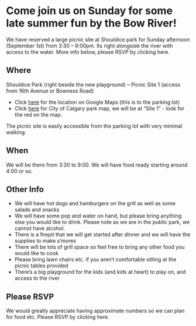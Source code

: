 # Come join us on Sunday for some late summer fun by the Bow River!

We have reserved a large picnic site at Shouldice park for Sunday afternoon (September 1st) from 3:30 – 9:00pm. Its right alongside the river with access to the water. More info below, please RSVP by clicking here.

## Where
Shouldice Park (right beside the new playground) – Picnic Site 1 (access from 16th Avenue or Bowness Road)
- Click [here](https://goo.gl/maps/XxSQkrfHX5Zb9UbG9) for the location on Google Maps (this is to the parking lot)
- Click [here](https://www.calgary.ca/CSPS/Parks/Documents/Locations/shouldice-map.pdf) for City of Calgary park map, we will be at “Site 1” - look for the red on the map.

The picnic site is easily accessible from the parking lot with very minimal walking.

## When
We will be there from 3:30 to 9:00. We will have food ready starting around 4:00 or so. 

## Other Info
- We will have hot dogs and hamburgers on the grill as well as some salads and snacks
- We will have some pop and water on hand, but please bring anything else you would like to drink. Please note as we are in the public park, we cannot have alcohol. 
- There is a firepit that we will get started after dinner and we will have the supplies to make s’mores
- There will be lots of grill space so feel free to bring any other food you would like to cook
- Please bring lawn chairs etc. if you aren’t comfortable sitting at the picnic tables provided
- There’s a big playground for the kids (and kids at heart) to play on, and access to the river

## Please RSVP
We would greatly appreciate having approximate numbers so we can plan for food etc. Please RSVP by clicking here.





